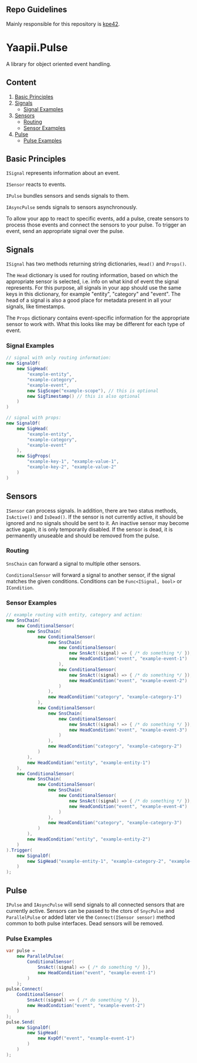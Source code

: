 ## Repo Guidelines

Mainly responsible for this repository is [kpe42](https://github.com/kpe42).

# Yaapii.Pulse

A library for object oriented event handling.

## Content

1. [Basic Principles](#basic-principles)
2. [Signals](#signals)
    - [Signal Examples](#signal-examples)
3. [Sensors](#sensors)
    - [Routing](#routing)
    - [Sensor Examples](#sensor-examples)
4. [Pulse](#pulse)
    - [Pulse Examples](#pulse-examples)

## Basic Principles

```ISignal``` represents information about an event.

```ISensor``` reacts to events.

```IPulse``` bundles sensors and sends signals to them.

```IAsyncPulse``` sends signals to sensors asynchronously.

To allow your app to react to specific events, add a pulse, create sensors to process those events and connect the sensors to your pulse. To trigger an event, send an appropriate signal over the pulse.

## Signals

```ISignal``` has two methods returning string dictionaries, ```Head()``` and ```Props()```.

The ```Head``` dictionary is used for routing information, based on which the appropriate sensor is selected, i.e. info on what kind of event the signal represents. For this purpose, all signals in your app should use the same keys in this dictionary, for example "entity", "category" and "event". The head of a signal is also a good place for metadata present in all your signals, like timestamps.

The ```Props``` dictionary contains event-specific information for the appropriate sensor to work with. What this looks like may be different for each type of event.

### Signal Examples

```csharp
// signal with only routing information:
new SignalOf(
    new SigHead(
        "example-entity",
        "example-category",
        "example-event",
        new SigScope("example-scope"), // this is optional
        new SigTimestamp() // this is also optional
    )
)

// signal with props:
new SignalOf(
    new SigHead(
        "example-entity",
        "example-category",
        "example-event"
    ),
    new SigProps(
        "example-key-1", "example-value-1",
        "example-key-2", "example-value-2"
    )
)
```

## Sensors

```ISensor``` can process signals. In addition, there are two status methods, ```IsActive()``` and ```IsDead()```. If the sensor is not currently active, it should be ignored and no signals should be sent to it. An inactive sensor may become active again, it is only temporarily disabled. If the sensor is dead, it is permanently unuseable and should be removed from the pulse.

### Routing

```SnsChain``` can forward a signal to multiple other sensors.

```ConditionalSensor``` will forward a signal to another sensor, if the signal matches the given conditions. Conditions can be ```Func<ISignal, bool>``` or ```ICondition```.

### Sensor Examples

```csharp
// example routing with entity, category and action:
new SnsChain(
    new ConditionalSensor(
        new SnsChain(
            new ConditionalSensor(
                new SnsChain(
                    new ConditionalSensor(
                        new SnsAct((signal) => { /* do something */ }),
                        new HeadCondition("event", "example-event-1")
                    ),
                    new ConditionalSensor(
                        new SnsAct((signal) => { /* do something */ }),
                        new HeadCondition("event", "example-event-2")
                    )
                ),
                new HeadCondition("category", "example-category-1")
            ),
            new ConditionalSensor(
                new SnsChain(
                    new ConditionalSensor(
                        new SnsAct((signal) => { /* do something */ }),
                        new HeadCondition("event", "example-event-3")
                    )
                ),
                new HeadCondition("category", "example-category-2")
            )
        ),
        new HeadCondition("entity", "example-entity-1")
    ),
    new ConditionalSensor(
        new SnsChain(
            new ConditionalSensor(
                new SnsChain(
                    new ConditionalSensor(
                        new SnsAct((signal) => { /* do something */ }),
                        new HeadCondition("event", "example-event-4")
                    )
                ),
                new HeadCondition("category", "example-category-3")
            )
        ),
        new HeadCondition("entity", "example-entity-2")
    )
).Trigger(
    new SignalOf(
        new SigHead("example-entity-1", "example-category-2", "example-event-3")
    )
);
```

## Pulse

```IPulse``` and ```IAsyncPulse``` will send signals to all connected sensors that are currently active. Sensors can be passed to the ctors of ```SnycPulse``` and ```ParallelPulse``` or added later vie the ```Connect(ISensor sensor)``` method common to both pulse interfaces. Dead sensors will be removed.

### Pulse Examples

```csharp
var pulse =
    new ParallelPulse(
        ConditionalSensor(
            SnsAct((signal) => { /* do something */ }),
            new HeadCondition("event", "example-event-1")
        )
    );
pulse.Connect(
    ConditionalSensor(
        SnsAct((signal) => { /* do something */ }),
        new HeadCondition("event", "example-event-2")
    )
);
pulse.Send(
    new SignalOf(
        new SigHead(
            new KvpOf("event", "example-event-1")
        )
    )
);
```

